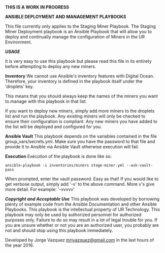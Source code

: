****THIS IS A WORK IN PROGRESS****

**ANSIBLE DEPLOYMENT AND MANAGEMENT PLAYBOOKS**

This file currently only applies to the Staging Miner Playbook.
The Staging Miner Deployment playbook is an Ansible Playbook that will allow you to deploy and continually manage the configuration of Miners in the UR Environment.

***USAGE***

It is very easy to use this playbook but please read this file in its entirety before attempting to deploy any new miners.

****Inventory****
We cannot use Ansible's inventory features with Digital Ocean.  Therefore, your inventory is defined in the playbook itself under the 'droplets' key.

This means that you should always keep the names of the miners you want to manage with this playbook in that list.

If you want to deploy new miners, simply add more miners to the droplets list and run the playbook. Any existing miners will only be checked to ensure their configuration is compliant.  Any new miners you have added to the list will be deployed and configured for you.

****Ansible Vault****
This playbook depends on the variables contained in the file group_vars/secrets.yml.  Make sure you have the password to that file and provide it to Ansible via Ansible Vault otherwise execution will fail.

****Execution****
Execution of the playbook is done like so:
```
ansible-playbook -i inventories/miners stage-miner.yml --ask-vault-pass
```
When prompted, enter the vault password.  Easy as that!  If you would like to get verbose output, simply add '-v' to the above command.  More v's give more detail.  For example: '-vvvvv'


***Copyright and Acceptable Use***
This playbook was developed by borrowing plenty of example code from the Ansible Documentation and other Ansible 
Playbooks. This playbook is the intellectual property of UR Technology. 
This playbook may only be used by authorized  personnel for authorized purposes only.  Failure to do so may result in 
a lot of legal trouble for you. If you are unsure whether or not you are an authorized user, you probably are not and
should stop using this playbook immediately. 

Developed by Jorge Vazquez mrjvazquez@gmail.com in the last hours of the year 2016.


